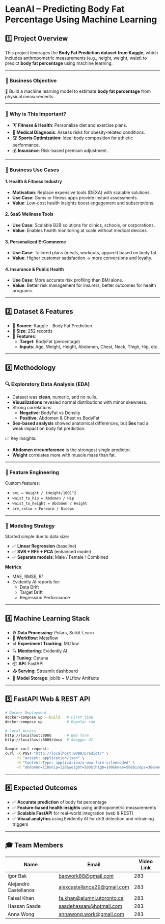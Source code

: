 # LeanAI – Predicting Body Fat Percentage Using Machine Learning

## 1️⃣ Project Overview

This project leverages the **Body Fat Prediction dataset from Kaggle**, which includes anthropometric measurements (e.g., height, weight, waist) to predict **body fat percentage** using machine learning.

---

### 🔹 Business Objective
🎯 Build a machine learning model to estimate **body fat percentage** from physical measurements.

---

### 📌 Why is This Important?

- 🏋️ **Fitness & Health**: Personalize diet and exercise plans.
- 🏥 **Medical Diagnosis**: Assess risks for obesity-related conditions.
- 🏆 **Sports Optimization**: Ideal body composition for athletic performance.
- 💰 **Insurance**: Risk-based premium adjustment.

---

### 💼 Business Use Cases

#### 1. Health & Fitness Industry
- **Motivation**: Replace expensive tools (DEXA) with scalable solutions.
- **Use Case**: Gyms or fitness apps provide instant assessments.
- **Value**: Low-cost health insights boost engagement and subscriptions.

#### 2. SaaS Wellness Tools
- **Use Case**: Scalable B2B solutions for clinics, schools, or corporations.
- **Value**: Enables health monitoring at scale without medical devices.

#### 3. Personalized E-Commerce
- **Use Case**: Tailored plans (meals, workouts, apparel) based on body fat.
- **Value**: Higher customer satisfaction → more conversions and loyalty.

#### 4. Insurance & Public Health
- **Use Case**: More accurate risk profiling than BMI alone.
- **Value**: Better risk management for insurers, better outcomes for health programs.

---

## 2️⃣ Dataset & Features

- 📂 **Source**: Kaggle – Body Fat Prediction
- 💾 **Size**: 252 records
- 🧪 **Features**:
  - **Target**: BodyFat (percentage)
  - **Inputs**: Age, Weight, Height, Abdomen, Chest, Neck, Thigh, Hip, etc.

---

## 3️⃣ Methodology

### 🔍 Exploratory Data Analysis (EDA)

- Dataset was **clean**, numeric, and no nulls.
- **Visualizations** revealed normal distributions with minor skewness.
- Strong correlations:
  - **Negative**: BodyFat vs Density
  - **Positive**: Abdomen & Chest vs BodyFat
- **Sex-based analysis** showed anatomical differences, but **Sex** had a weak impact on body fat prediction.

📈 Key Insights:
- **Abdomen circumference** is the strongest single predictor.
- **Weight** correlates more with muscle mass than fat.

---

### 🧠 Feature Engineering

Custom features:
- `bmi = Weight / (Height/100)^2`
- `waist_to_hip = Abdomen / Hip`
- `waist_to_height = Abdomen / Height`
- `arm_ratio = Forearm / Biceps`

---

### 🧪 Modeling Strategy

Started simple due to data size:
- ✅ **Linear Regression** (baseline)
- ✅ **SVR + RFE + PCA** (enhanced model)
- ✅ **Separate models**: Male / Female / Combined

**Metrics**:
- MAE, RMSE, R²
- Evidently AI reports for:
  - Data Drift
  - Target Drift
  - Regression Performance

---

## 4️⃣ Machine Learning Stack

- ⚙️ **Data Processing**: Polars, Scikit-Learn
- 🔁 **Workflow**: Metaflow
- 📊 **Experiment Tracking**: MLflow
- 🔍 **Monitoring**: Evidently AI
- 🧪 **Tuning**: Optuna
- 📦 **API**: FastAPI
- 📤 **Serving**: Streamlit dashboard
- 📂 **Model Storage**: joblib + MLflow Artifacts

---

## 5️⃣ FastAPI Web & REST API

```bash
# Docker Deployment
docker-compose up --build   # First time
docker-compose up           # Regular run

# Local Access
http://localhost:8000       # Web form
http://localhost:8000/docs  # Swagger UI

Sample curl request:
curl -X POST "http://localhost:8000/predict/" \
     -H "accept: application/json" \
     -H "Content-Type: application/x-www-form-urlencoded" \
     -d "abdomen=110&hip=120&weight=100&thigh=190&knee=50&biceps=38&neck=45"
```

---

## 6️⃣ Expected Outcomes

- ✅ **Accurate prediction** of body fat percentage
- ✅ **Feature-based health insights** using anthropometric measurements
- ✅ **Scalable FastAPI** for real-world integration (web & REST)
- ✅ **Visual analytics** using Evidently AI for drift detection and retraining triggers

---

## 🎓 Team Members

| Name                 | Email                          | Video Link |
|----------------------|--------------------------------|------------|
| Igor Bak             | baxwork88@gmail.com            | 283        |
| Alejandro Castellanos| alexcastellanos29@gmail.com    | 283        |
| Faisal Khan          | fa.khan@alumni.utoronto.ca     | 283        |
| Hassan Saade         | saadehassan@hotmail.com        | 283        |
| Anna Wong            | annawong.work@gmail.com        | 283        |
